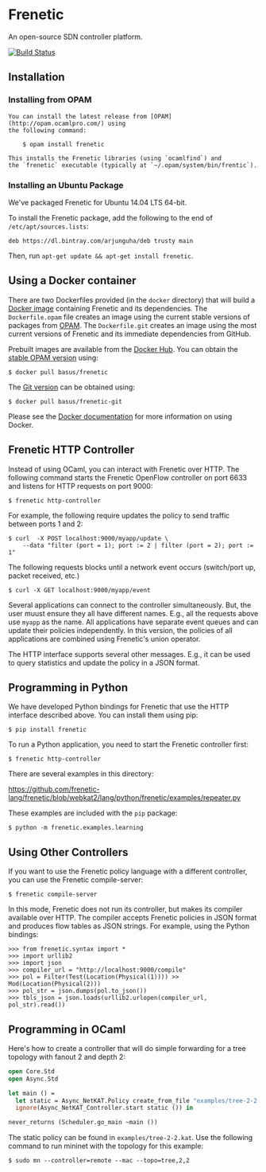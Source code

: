 # Frenetic

An open-source SDN controller platform.

[![Build Status](https://travis-ci.org/frenetic-lang/frenetic.png)](https://travis-ci.org/frenetic-lang/frenetic)

## Installation

### Installing from OPAM

    You can install the latest release from [OPAM](http://opam.ocamlpro.com/) using
    the following command:

        $ opam install frenetic

    This installs the Frenetic libraries (using `ocamlfind`) and
    the `frenetic` executable (typically at `~/.opam/system/bin/frentic`).

### Installing an Ubuntu Package

We've packaged Frenetic for Ubuntu 14.04 LTS 64-bit.

To install the Frenetic package, add the following to the end of `/etc/apt/sources.lists`:

    deb https://dl.bintray.com/arjunguha/deb trusty main

Then, run `apt-get update && apt-get install frenetic`.

## Using a Docker container

There are two Dockerfiles provided (in the `docker` directory) that will build a
[Docker image](https://www.docker.com/whatisdocker/) containing Frenetic and its
dependencies. The `Dockerfile.opam` file creates an image using the current
stable versions of packages from [OPAM](http://opam.ocamlpro.com/). The
`Dockerfile.git` creates an image using the most current versions of Frenetic
and its immediate dependencies from GitHub.

Prebuilt images are available from the
[Docker Hub](https://hub.docker.com/). You can obtain the
[stable OPAM version](https://registry.hub.docker.com/u/basus/frenetic/)
using:

    $ docker pull basus/frenetic

The [Git version](https://registry.hub.docker.com/u/basus/frenetic-git/) can be
obtained using:

    $ docker pull basus/frenetic-git

Please see the [Docker documentation](http://docs.docker.com/) for more information
on using Docker.

## Frenetic HTTP Controller

Instead of using OCaml, you can interact with Frenetic over HTTP.
The following command starts the Frenetic OpenFlow controller on port 6633
and listens for HTTP requests on port 9000:

    $ frenetic http-controller

For example, the following require updates the policy to send
traffic between ports 1 and 2:

    $ curl  -X POST localhost:9000/myapp/update \
        --data "filter (port = 1); port := 2 | filter (port = 2); port := 1"

The following requests blocks until a network event occurs (switch/port
up, packet received, etc.)

    $ curl -X GET localhost:9000/myapp/event

Several applications can connect to the controller simultaneously. But, the user
muust ensure they all have different names. E.g., all the requests above use
`myapp` as the name. All applications have separate event queues and can update
their policies independently. In this version, the policies of all applications
are combined using Frenetic's union operator.

The HTTP interface supports several other messages. E.g., it can be used
to query statistics and update the policy in a JSON format.

## Programming in Python

We have developed Python bindings for Frenetic that use the HTTP interface
described above. You can install them using pip:

    $ pip install frenetic

To run a Python application, you need to start the Frenetic controller first:

    $ frenetic http-controller

There are several examples in this directory:

  https://github.com/frenetic-lang/frenetic/blob/webkat2/lang/python/frenetic/examples/repeater.py

These examples are included with the `pip` package:

    $ python -m frenetic.examples.learning

## Using Other Controllers

If you want to use the Frenetic policy language with a different controller,
you can use the Frenetic compile-server:

    $ frenetic compile-server

In this mode, Frenetic does not run its controller, but makes its compiler
available over HTTP. The compiler accepts Frenetic policies in JSON format
and produces flow tables as JSON strings. For example, using the Python
bindings:

    >>> from frenetic.syntax import *
    >>> import urllib2
    >>> import json
    >>> compiler_url = "http://localhost:9000/compile"
    >>> pol = Filter(Test(Location(Physical(1)))) >> Mod(Location(Physical(2)))
    >>> pol_str = json.dumps(pol.to_json())
    >>> tbls_json = json.loads(urllib2.urlopen(compiler_url, pol_str).read())

## Programming in OCaml

Here's how to create a controller that will do simple forwarding for a tree
topology with fanout 2 and depth 2:

```ocaml
open Core.Std
open Async.Std

let main () =
  let static = Async_NetKAT.Policy create_from_file "examples/tree-2-2.kat" in
  ignore(Async_NetKAT_Controller.start static ()) in

never_returns (Scheduler.go_main ~main ())
```

The static policy can be found in `examples/tree-2-2.kat`. Use the following
command to run mininet with the topology for this example:

    $ sudo mn --controller=remote --mac --topo=tree,2,2
